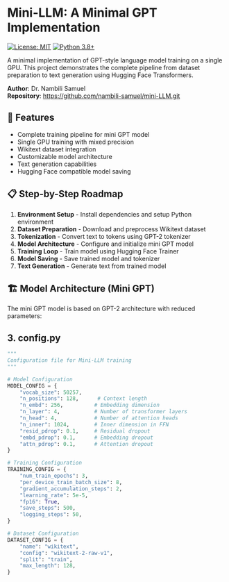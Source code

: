 # Mini-LLM: A Minimal GPT Implementation

[![License: MIT](https://img.shields.io/badge/License-MIT-yellow.svg)](https://opensource.org/licenses/MIT)
[![Python 3.8+](https://img.shields.io/badge/python-3.8+-blue.svg)](https://www.python.org/downloads/)

A minimal implementation of GPT-style language model training on a single GPU. This project demonstrates the complete pipeline from dataset preparation to text generation using Hugging Face Transformers.

**Author**: Dr. Nambili Samuel  
**Repository**: https://github.com/nambili-samuel/mini-LLM.git

## 🚀 Features

- Complete training pipeline for mini GPT model
- Single GPU training with mixed precision
- Wikitext dataset integration
- Customizable model architecture
- Text generation capabilities
- Hugging Face compatible model saving

## 📋 Step-by-Step Roadmap

1. **Environment Setup** - Install dependencies and setup Python environment
2. **Dataset Preparation** - Download and preprocess Wikitext dataset
3. **Tokenization** - Convert text to tokens using GPT-2 tokenizer
4. **Model Architecture** - Configure and initialize mini GPT model
5. **Training Loop** - Train model using Hugging Face Trainer
6. **Model Saving** - Save trained model and tokenizer
7. **Text Generation** - Generate text from trained model

## 🏗️ Model Architecture (Mini GPT)

The mini GPT model is based on GPT-2 architecture with reduced parameters:



## 3. config.py
```python
"""
Configuration file for Mini-LLM training
"""

# Model Configuration
MODEL_CONFIG = {
    "vocab_size": 50257,
    "n_positions": 128,      # Context length
    "n_embd": 256,          # Embedding dimension
    "n_layer": 4,           # Number of transformer layers
    "n_head": 4,            # Number of attention heads
    "n_inner": 1024,        # Inner dimension in FFN
    "resid_pdrop": 0.1,     # Residual dropout
    "embd_pdrop": 0.1,      # Embedding dropout
    "attn_pdrop": 0.1,      # Attention dropout
}

# Training Configuration
TRAINING_CONFIG = {
    "num_train_epochs": 3,
    "per_device_train_batch_size": 8,
    "gradient_accumulation_steps": 2,
    "learning_rate": 5e-5,
    "fp16": True,
    "save_steps": 500,
    "logging_steps": 50,
}

# Dataset Configuration
DATASET_CONFIG = {
    "name": "wikitext",
    "config": "wikitext-2-raw-v1",
    "split": "train",
    "max_length": 128,
}

